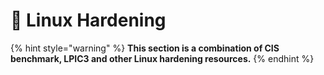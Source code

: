 # 🔧 Linux Hardening

{% hint style="warning" %}
**This section is a combination of CIS benchmark, LPIC3 and other Linux hardening resources.**
{% endhint %}
